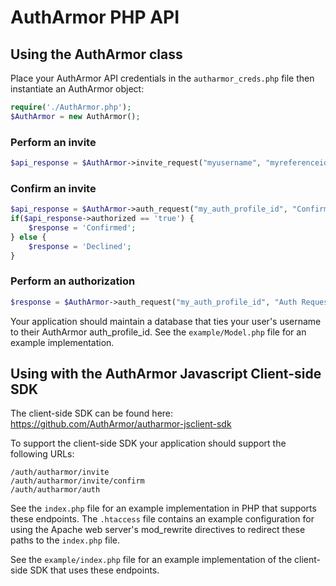 # AuthArmor PHP API

## Using the AuthArmor class

Place your AuthArmor API credentials in the `autharmor_creds.php` file then instantiate an AuthArmor object:

```php
require('./AuthArmor.php');
$AuthArmor = new AuthArmor();
```

### Perform an invite

```php
$api_response = $AuthArmor->invite_request("myusername", "myreferenceid");
```

### Confirm an invite

```php
$api_response = $AuthArmor->auth_request("my_auth_profile_id", "Confirm Setup", "Please confirm setup has worked");
if($api_response->authorized == 'true') {
    $response = 'Confirmed';
} else {
    $response = 'Declined';
}
```

### Perform an authorization

```php
$response = $AuthArmor->auth_request("my_auth_profile_id", "Auth Request", "Requesting authorization for mysite.com");
```

Your application should maintain a database that ties your user's username to their AuthArmor auth_profile_id. See the `example/Model.php` file for an example implementation.

## Using with the AuthArmor Javascript Client-side SDK

The client-side SDK can be found here:
https://github.com/AuthArmor/autharmor-jsclient-sdk

To support the client-side SDK your application should support the following URLs:

```
/auth/autharmor/invite
/auth/autharmor/invite/confirm
/auth/autharmor/auth
```

See the `index.php` file for an example implementation in PHP that supports these endpoints. The `.htaccess` file contains an example configuration for using the Apache web server's mod_rewrite directives to redirect these paths to the `index.php` file.

See the `example/index.php` file for an example implementation of the client-side SDK that uses these endpoints.

